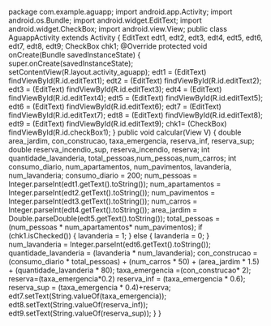 package com.example.aguapp;
import android.app.Activity;
import android.os.Bundle;
import android.widget.EditText;
import android.widget.CheckBox;
import android.view.View;
public class AguappActivity extends Activity {
EditText edt1, edt2, edt3, edt4, edt5, edt6, edt7, edt8, edt9;
CheckBox chk1;
@Override
protected void onCreate(Bundle savedInstanceState) {
super.onCreate(savedInstanceState);
setContentView(R.layout.activity_aguapp);
edt1 = (EditText) findViewById(R.id.editText1);
edt2 = (EditText) findViewById(R.id.editText2);
edt3 = (EditText) findViewById(R.id.editText3);
edt4 = (EditText) findViewById(R.id.editText4);
edt5 = (EditText) findViewById(R.id.editText5);
edt6 = (EditText) findViewById(R.id.editText6);
edt7 = (EditText) findViewById(R.id.editText7);
edt8 = (EditText) findViewById(R.id.editText8);
edt9 = (EditText) findViewById(R.id.editText9);
chk1= (CheckBox) findViewById(R.id.checkBox1);
}
public void calcular(View V) {
double area_jardim, con_construcao, taxa_emergencia, reserva_inf,
reserva_sup;
double reserva_incendio_sup, reserva_incendio, reserva;
int quantidade_lavanderia, total_pessoas,num_pessoas,num_carros;
int consumo_diario, num_apartamentos, num_pavimentos, lavanderia,
num_lavanderia;
consumo_diario = 200;
num_pessoas = Integer.parseInt(edt1.getText().toString());
num_apartamentos = Integer.parseInt(edt2.getText().toString());
num_pavimentos = Integer.parseInt(edt3.getText().toString());
num_carros = Integer.parseInt(edt4.getText().toString());
area_jardim = Double.parseDouble(edt5.getText().toString());
total_pessoas = (num_pessoas * num_apartamentos* num_pavimentos);
if (chk1.isChecked()) {
lavanderia = 1;
} else {
lavanderia = 0;
}
num_lavanderia = Integer.parseInt(edt6.getText().toString());
quantidade_lavanderia = (lavanderia * num_lavanderia);
con_construcao = (consumo_diario * total_pessoas) + (num_carros *
50) + (area_jardim * 1.5) + (quantidade_lavanderia * 80);
taxa_emergencia =(con_construcao* 2);
reserva=(taxa_emergencia*0.2)
reserva_inf = (taxa_emergencia * 0.6);
reserva_sup = (taxa_emergencia * 0.4)+reserva;
edt7.setText(String.valueOf(taxa_emergencia));
edt8.setText(String.valueOf(reserva_inf));
edt9.setText(String.valueOf(reserva_sup));
}
}
